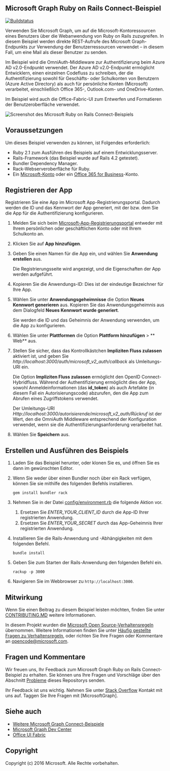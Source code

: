 ## <a name="microsoft-graph-ruby-on-rails-connect-sample"></a>Microsoft Graph Ruby on Rails Connect-Beispiel

[![Buildstatus](https://api.travis-ci.org/microsoftgraph/ruby-connect-rest-sample.svg?branch=master)](https://travis-ci.org/microsoftgraph/ruby-connect-rest-sample)

Verwenden Sie Microsoft Graph, um auf die Microsoft-Kontoressourcen eines Benutzers über die Webanwendung von Ruby on Rails zuzugreifen. In diesem Beispiel werden direkte REST-Aufrufe des Microsoft Graph-Endpunkts zur Verwendung der Benutzerressourcen verwendet – in diesem Fall, um eine Mail als dieser Benutzer zu senden.

Im Beispiel wird die OmniAuth-Middleware zur Authentifizierung beim Azure AD v2.0-Endpunkt verwendet. Der Azure AD v2.0-Endpunkt ermöglicht Entwicklern, einen einzelnen Codefluss zu schreiben, der die Authentifizierung sowohl für Geschäfts- oder Schulkonten von Benutzern (Azure Active Directory) als auch für persönliche Konten (Microsoft) verarbeitet, einschließlich Office 365-, Outlook.com- und OneDrive-Konten.

Im Beispiel wird auch die Office-Fabric-UI zum Entwerfen und Formatieren der Benutzeroberfläche verwendet.

![Screenshot des Microsoft Ruby on Rails Connect-Beispiels](../readme-images/Microsoft-Graph-Ruby-Connect-UI.png)

## <a name="prerequisites"></a>Voraussetzungen

Um dieses Beispiel verwenden zu können, ist Folgendes erforderlich:

- Ruby 2.1 zum Ausführen des Beispiels auf einem Entwicklungsserver.
- Rails-Framework (das Beispiel wurde auf Rails 4.2 getestet).
- Bundler Dependency Manager.
- Rack-Webserveroberfläche für Ruby.
- Ein [Microsoft-Konto](https://www.outlook.com/) oder ein [Office 365 for Business](https://msdn.microsoft.com/en-us/office/office365/howto/setup-development-environment#bk_Office365Account)-Konto.

## <a name="register-the-application"></a>Registrieren der App

Registrieren Sie eine App im Microsoft App-Registrierungsportal. Dadurch werden die ID und das Kennwort der App generiert, mit der bzw. dem Sie die App für die Authentifizierung konfigurieren.

1. Melden Sie sich beim [Microsoft-App-Registrierungsportal](https://apps.dev.microsoft.com/) entweder mit Ihrem persönlichen oder geschäftlichen Konto oder mit Ihrem Schulkonto an.

2. Klicken Sie auf **App hinzufügen**.

3. Geben Sie einen Namen für die App ein, und wählen Sie **Anwendung erstellen** aus.

    Die Registrierungsseite wird angezeigt, und die Eigenschaften der App werden aufgeführt.

4. Kopieren Sie die Anwendungs-ID: Dies ist der eindeutige Bezeichner für Ihre App.

5. Wählen Sie unter **Anwendungsgeheimnisse** die Option **Neues Kennwort generieren** aus. Kopieren Sie das Anwendungsgeheimnis aus dem Dialogfeld **Neues Kennwort wurde generiert**.

    Sie werden die ID und das Geheimnis der Anwendung verwenden, um die App zu konfigurieren.

6. Wählen Sie unter **Plattformen** die Option **Plattform hinzufügen** > ** Web** aus.

7. Stellen Sie sicher, dass das Kontrollkästchen **Impliziten Fluss zulassen** aktiviert ist, und geben Sie *http://localhost:3000/auth/microsoft_v2_auth/callback* als Umleitungs-URI ein.

    Die Option **Impliziten Fluss zulassen** ermöglicht den OpenID Connect-Hybridfluss. Während der Authentifizierung ermöglicht dies der App, sowohl Anmeldeinformationen (das **id_token**) als auch Artefakte (in diesem Fall ein Autorisierungscode) abzurufen, den die App zum Abrufen eines Zugriffstokens verwendet.

    Der Umleitungs-URI *Http://localhost:3000/autorisierende/microsoft_v2_auth/Rückruf* ist der Wert, den die OmniAuth Middleware entsprechend der Konfiguration verwendet, wenn sie die Authentifizierungsanforderung verarbeitet hat.

8. Wählen Sie **Speichern** aus.

## <a name="build-and-run-the-sample"></a>Erstellen und Ausführen des Beispiels

1. Laden Sie das Beispiel herunter, oder klonen Sie es, und öffnen Sie es dann im gewünschten Editor.
1. Wenn Sie weder über einen Bundler noch über ein Rack verfügen, können Sie sie mithilfe des folgenden Befehls installieren.

    ```
    gem install bundler rack
    ```
2. Nehmen Sie in der Datei [config/environment.rb](config/environment.rb) die folgende Aktion vor.
    1. Ersetzen Sie *ENTER_YOUR_CLIENT_ID* durch die App-ID Ihrer registrierten Anwendung.
    2. Ersetzen Sie *ENTER_YOUR_SECRET* durch das App-Geheimnis Ihrer registrierten Anwendung.

3. Installieren Sie die Rails-Anwendung und -Abhängigkeiten mit dem folgenden Befehl.

    ```
    bundle install
    ```
4. Geben Sie zum Starten der Rails-Anwendung den folgenden Befehl ein.

    ```
    rackup -p 3000
    ```
5. Navigieren Sie im Webbrowser zu ```http://localhost:3000```.

<a name="contributing"></a>
## <a name="contributing"></a>Mitwirkung ##

Wenn Sie einen Beitrag zu diesem Beispiel leisten möchten, finden Sie unter [CONTRIBUTING.MD](/CONTRIBUTING.md) weitere Informationen.

In diesem Projekt wurden die [Microsoft Open Source-Verhaltensregeln](https://opensource.microsoft.com/codeofconduct/) übernommen. Weitere Informationen finden Sie unter [Häufig gestellte Fragen zu Verhaltensregeln](https://opensource.microsoft.com/codeofconduct/faq/), oder richten Sie Ihre Fragen oder Kommentare an [opencode@microsoft.com](mailto:opencode@microsoft.com).

## <a name="questions-and-comments"></a>Fragen und Kommentare

Wir freuen uns, Ihr Feedback zum Microsoft Graph Ruby on Rails Connect-Beispiel zu erhalten. Sie können uns Ihre Fragen und Vorschläge über den Abschnitt [Probleme](https://github.com/microsoftgraph/ruby-connect-rest-sample/issues) dieses Repositorys senden.

Ihr Feedback ist uns wichtig. Nehmen Sie unter [Stack Overflow](http://stackoverflow.com/questions/tagged/office365+or+microsoftgraph) Kontakt mit uns auf. Taggen Sie Ihre Fragen mit [MicrosoftGraph].

## <a name="see-also"></a>Siehe auch

- [Weitere Microsoft Graph Connect-Beispiele](https://github.com/MicrosoftGraph?utf8=%E2%9C%93&query=-Connect)
- [Microsoft Graph Dev Center](http://graph.microsoft.io)
- [Office UI Fabric](https://github.com/OfficeDev/Office-UI-Fabric)

## <a name="copyright"></a>Copyright
Copyright (c) 2016 Microsoft. Alle Rechte vorbehalten.
